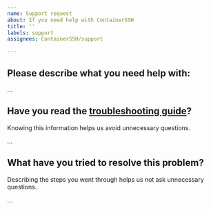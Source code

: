 ```yaml
---
name: Support request
about: If you need help with ContainerSSH
title: ''
labels: support
assignees: ContainerSSH/support

---
```


## Please describe what you need help with:

...

## Have you read the [troubleshooting guide](https://containerssh.io/reference/troubleshooting/)?

Knowing this information helps us avoid unnecessary questions. 

...

## What have you tried to resolve this problem?

Describing the steps you went through helps us not ask unnecessary questions.

...
